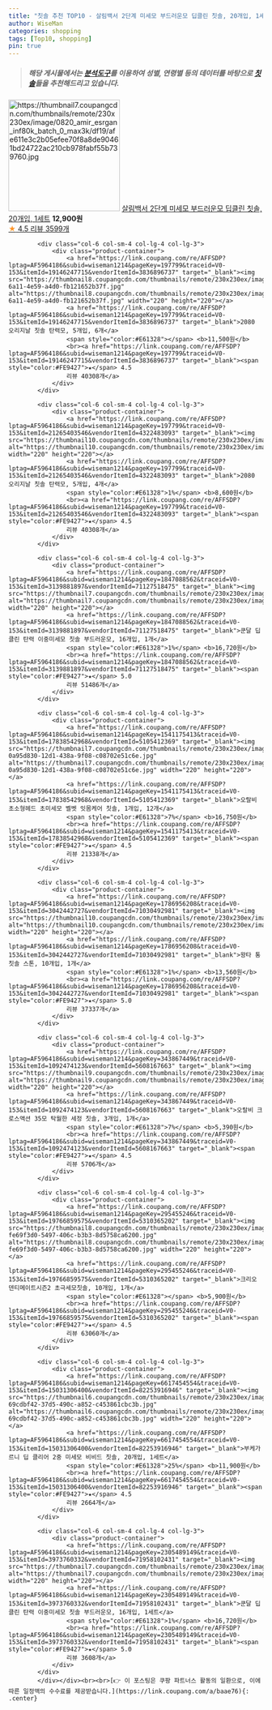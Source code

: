```yaml
---
title: "칫솔 추천 TOP10 - 살림백서 2단계 미세모 부드러운모 딥클린 칫솔, 20개입, 1세트"
author: WiseMan
categories: shopping
tags: [Top10, shopping]
pin: true
---
```


> ##### 해당 게시물에서는 [**분석도구**](https://itemscout.io/)를 이용하여 **성별**, **연령별** 등의 데이터를 바탕으로 [**칫솔**](https://link.coupang.com/a/baae76)들을 추천해드리고 있습니다.
<div class="container"><div class="row">
            <div class="col-6 col-sm-4 col-lg-4 col-lg-3">
                <div class="product-container">
                    <a href="https://link.coupang.com/re/AFFSDP?lptag=AF5964186&subid=wiseman1214&pageKey=7183135137&traceid=V0-153&itemId=18120409305&vendorItemId=85271575562" target="_blank"><img src="https://thumbnail7.coupangcdn.com/thumbnails/remote/230x230ex/image/0820_amir_esrgan_inf80k_batch_0_max3k/df19/afe611e3c2b05efee70f8a8de90461bd24722ac210cb978fabf55b739760.jpg" alt="https://thumbnail7.coupangcdn.com/thumbnails/remote/230x230ex/image/0820_amir_esrgan_inf80k_batch_0_max3k/df19/afe611e3c2b05efee70f8a8de90461bd24722ac210cb978fabf55b739760.jpg" width="220" height="220"></a>
                    <a href="https://link.coupang.com/re/AFFSDP?lptag=AF5964186&subid=wiseman1214&pageKey=7183135137&traceid=V0-153&itemId=18120409305&vendorItemId=85271575562" target="_blank">살림백서 2단계 미세모 부드러운모 딥클린 칫솔, 20개입, 1세트</a>
                    <span style="color:#E61328"></span> <b>12,900원</b>
                    <br><a href="https://link.coupang.com/re/AFFSDP?lptag=AF5964186&subid=wiseman1214&pageKey=7183135137&traceid=V0-153&itemId=18120409305&vendorItemId=85271575562" target="_blank"><span style="color:#FE9427">★</span> 4.5
                    리뷰 3599개</a>
                </div>
            </div>
            
            <div class="col-6 col-sm-4 col-lg-4 col-lg-3">
                <div class="product-container">
                    <a href="https://link.coupang.com/re/AFFSDP?lptag=AF5964186&subid=wiseman1214&pageKey=197799&traceid=V0-153&itemId=19146247715&vendorItemId=3836896737" target="_blank"><img src="https://thumbnail8.coupangcdn.com/thumbnails/remote/230x230ex/image/vendor_inventory/images/2018/07/27/16/2/221aa78d-6a11-4e59-a4d0-fb121652b37f.jpg" alt="https://thumbnail8.coupangcdn.com/thumbnails/remote/230x230ex/image/vendor_inventory/images/2018/07/27/16/2/221aa78d-6a11-4e59-a4d0-fb121652b37f.jpg" width="220" height="220"></a>
                    <a href="https://link.coupang.com/re/AFFSDP?lptag=AF5964186&subid=wiseman1214&pageKey=197799&traceid=V0-153&itemId=19146247715&vendorItemId=3836896737" target="_blank">2080 오리지날 칫솔 탄력모, 5개입, 6개</a>
                    <span style="color:#E61328"></span> <b>11,500원</b>
                    <br><a href="https://link.coupang.com/re/AFFSDP?lptag=AF5964186&subid=wiseman1214&pageKey=197799&traceid=V0-153&itemId=19146247715&vendorItemId=3836896737" target="_blank"><span style="color:#FE9427">★</span> 4.5
                    리뷰 40308개</a>
                </div>
            </div>
            
            <div class="col-6 col-sm-4 col-lg-4 col-lg-3">
                <div class="product-container">
                    <a href="https://link.coupang.com/re/AFFSDP?lptag=AF5964186&subid=wiseman1214&pageKey=197799&traceid=V0-153&itemId=21265403546&vendorItemId=4322483093" target="_blank"><img src="https://thumbnail10.coupangcdn.com/thumbnails/remote/230x230ex/image/0820_amir_esrgan_inf80k_batch_0_max3k/4764/df57c9036c44b3be2884286c602a0e3d576de7789aec0e8c8ca618872685.jpg" alt="https://thumbnail10.coupangcdn.com/thumbnails/remote/230x230ex/image/0820_amir_esrgan_inf80k_batch_0_max3k/4764/df57c9036c44b3be2884286c602a0e3d576de7789aec0e8c8ca618872685.jpg" width="220" height="220"></a>
                    <a href="https://link.coupang.com/re/AFFSDP?lptag=AF5964186&subid=wiseman1214&pageKey=197799&traceid=V0-153&itemId=21265403546&vendorItemId=4322483093" target="_blank">2080 오리지날 칫솔 탄력모, 5개입, 4개</a>
                    <span style="color:#E61328">1%</span> <b>8,600원</b>
                    <br><a href="https://link.coupang.com/re/AFFSDP?lptag=AF5964186&subid=wiseman1214&pageKey=197799&traceid=V0-153&itemId=21265403546&vendorItemId=4322483093" target="_blank"><span style="color:#FE9427">★</span> 4.5
                    리뷰 40308개</a>
                </div>
            </div>
            
            <div class="col-6 col-sm-4 col-lg-4 col-lg-3">
                <div class="product-container">
                    <a href="https://link.coupang.com/re/AFFSDP?lptag=AF5964186&subid=wiseman1214&pageKey=1847088562&traceid=V0-153&itemId=3139881897&vendorItemId=71127518475" target="_blank"><img src="https://thumbnail7.coupangcdn.com/thumbnails/remote/230x230ex/image/0820_amir_esrgan_inf80k_batch_0_max3k/14c1/6c46ac3d0383d8c2e01197cb47436a4cbbea8ca48d592539e4ca96b85b36.jpg" alt="https://thumbnail7.coupangcdn.com/thumbnails/remote/230x230ex/image/0820_amir_esrgan_inf80k_batch_0_max3k/14c1/6c46ac3d0383d8c2e01197cb47436a4cbbea8ca48d592539e4ca96b85b36.jpg" width="220" height="220"></a>
                    <a href="https://link.coupang.com/re/AFFSDP?lptag=AF5964186&subid=wiseman1214&pageKey=1847088562&traceid=V0-153&itemId=3139881897&vendorItemId=71127518475" target="_blank">쿤달 딥 클린 탄력 이중미세모 칫솔 부드러운모, 16개입, 1개</a>
                    <span style="color:#E61328">1%</span> <b>16,720원</b>
                    <br><a href="https://link.coupang.com/re/AFFSDP?lptag=AF5964186&subid=wiseman1214&pageKey=1847088562&traceid=V0-153&itemId=3139881897&vendorItemId=71127518475" target="_blank"><span style="color:#FE9427">★</span> 5.0
                    리뷰 51486개</a>
                </div>
            </div>
            
            <div class="col-6 col-sm-4 col-lg-4 col-lg-3">
                <div class="product-container">
                    <a href="https://link.coupang.com/re/AFFSDP?lptag=AF5964186&subid=wiseman1214&pageKey=1541175413&traceid=V0-153&itemId=17838542968&vendorItemId=5105412369" target="_blank"><img src="https://thumbnail7.coupangcdn.com/thumbnails/remote/230x230ex/image/retail/images/1633863965578794-0a95d830-12d1-438a-9f08-c08702e51c6e.jpg" alt="https://thumbnail7.coupangcdn.com/thumbnails/remote/230x230ex/image/retail/images/1633863965578794-0a95d830-12d1-438a-9f08-c08702e51c6e.jpg" width="220" height="220"></a>
                    <a href="https://link.coupang.com/re/AFFSDP?lptag=AF5964186&subid=wiseman1214&pageKey=1541175413&traceid=V0-153&itemId=17838542968&vendorItemId=5105412369" target="_blank">오랄비 초소형헤드 초미세모 벨벳 잇몸케어 칫솔, 1개입, 12개</a>
                    <span style="color:#E61328">7%</span> <b>16,750원</b>
                    <br><a href="https://link.coupang.com/re/AFFSDP?lptag=AF5964186&subid=wiseman1214&pageKey=1541175413&traceid=V0-153&itemId=17838542968&vendorItemId=5105412369" target="_blank"><span style="color:#FE9427">★</span> 4.5
                    리뷰 21338개</a>
                </div>
            </div>
            
            <div class="col-6 col-sm-4 col-lg-4 col-lg-3">
                <div class="product-container">
                    <a href="https://link.coupang.com/re/AFFSDP?lptag=AF5964186&subid=wiseman1214&pageKey=1786956208&traceid=V0-153&itemId=3042442727&vendorItemId=71030492981" target="_blank"><img src="https://thumbnail10.coupangcdn.com/thumbnails/remote/230x230ex/image/0820_amir_esrgan_inf80k_batch_0_max3k/7b63/b1982a469bdfb8a782ebd541d687157427b63d45d8c5e8d6d2695b3f8524.jpg" alt="https://thumbnail10.coupangcdn.com/thumbnails/remote/230x230ex/image/0820_amir_esrgan_inf80k_batch_0_max3k/7b63/b1982a469bdfb8a782ebd541d687157427b63d45d8c5e8d6d2695b3f8524.jpg" width="220" height="220"></a>
                    <a href="https://link.coupang.com/re/AFFSDP?lptag=AF5964186&subid=wiseman1214&pageKey=1786956208&traceid=V0-153&itemId=3042442727&vendorItemId=71030492981" target="_blank">왕타 통칫솔 스톤, 10개입, 1개</a>
                    <span style="color:#E61328">1%</span> <b>13,560원</b>
                    <br><a href="https://link.coupang.com/re/AFFSDP?lptag=AF5964186&subid=wiseman1214&pageKey=1786956208&traceid=V0-153&itemId=3042442727&vendorItemId=71030492981" target="_blank"><span style="color:#FE9427">★</span> 5.0
                    리뷰 37337개</a>
                </div>
            </div>
            
            <div class="col-6 col-sm-4 col-lg-4 col-lg-3">
                <div class="product-container">
                    <a href="https://link.coupang.com/re/AFFSDP?lptag=AF5964186&subid=wiseman1214&pageKey=343867449&traceid=V0-153&itemId=1092474123&vendorItemId=5608167663" target="_blank"><img src="https://thumbnail9.coupangcdn.com/thumbnails/remote/230x230ex/image/0820_amir_esrgan_inf80k_batch_0_max3k/a7e1/183b73b56821ddeb4c43c0889228d85a7b60d6017fbd8e8b37f552fd2372.jpg" alt="https://thumbnail9.coupangcdn.com/thumbnails/remote/230x230ex/image/0820_amir_esrgan_inf80k_batch_0_max3k/a7e1/183b73b56821ddeb4c43c0889228d85a7b60d6017fbd8e8b37f552fd2372.jpg" width="220" height="220"></a>
                    <a href="https://link.coupang.com/re/AFFSDP?lptag=AF5964186&subid=wiseman1214&pageKey=343867449&traceid=V0-153&itemId=1092474123&vendorItemId=5608167663" target="_blank">오랄비 크로스액션 35모 탁월한 세정 칫솔, 3개입, 1개</a>
                    <span style="color:#E61328">7%</span> <b>5,390원</b>
                    <br><a href="https://link.coupang.com/re/AFFSDP?lptag=AF5964186&subid=wiseman1214&pageKey=343867449&traceid=V0-153&itemId=1092474123&vendorItemId=5608167663" target="_blank"><span style="color:#FE9427">★</span> 4.5
                    리뷰 5706개</a>
                </div>
            </div>
            
            <div class="col-6 col-sm-4 col-lg-4 col-lg-3">
                <div class="product-container">
                    <a href="https://link.coupang.com/re/AFFSDP?lptag=AF5964186&subid=wiseman1214&pageKey=295455246&traceid=V0-153&itemId=19766859575&vendorItemId=5310365202" target="_blank"><img src="https://thumbnail8.coupangcdn.com/thumbnails/remote/230x230ex/image/retail/images/417219429107474-fe69f3d0-5497-406c-b3b3-8d5758ca6200.jpg" alt="https://thumbnail8.coupangcdn.com/thumbnails/remote/230x230ex/image/retail/images/417219429107474-fe69f3d0-5497-406c-b3b3-8d5758ca6200.jpg" width="220" height="220"></a>
                    <a href="https://link.coupang.com/re/AFFSDP?lptag=AF5964186&subid=wiseman1214&pageKey=295455246&traceid=V0-153&itemId=19766859575&vendorItemId=5310365202" target="_blank">크리오 덴티메이트시즌2 초극세모칫솔, 10개입, 1개</a>
                    <span style="color:#E61328"></span> <b>5,900원</b>
                    <br><a href="https://link.coupang.com/re/AFFSDP?lptag=AF5964186&subid=wiseman1214&pageKey=295455246&traceid=V0-153&itemId=19766859575&vendorItemId=5310365202" target="_blank"><span style="color:#FE9427">★</span> 4.5
                    리뷰 63060개</a>
                </div>
            </div>
            
            <div class="col-6 col-sm-4 col-lg-4 col-lg-3">
                <div class="product-container">
                    <a href="https://link.coupang.com/re/AFFSDP?lptag=AF5964186&subid=wiseman1214&pageKey=6617454554&traceid=V0-153&itemId=15031306400&vendorItemId=82253916946" target="_blank"><img src="https://thumbnail6.coupangcdn.com/thumbnails/remote/230x230ex/image/retail/images/7288116480685636-69cdbf42-37d5-490c-a852-c453861cbc3b.jpg" alt="https://thumbnail6.coupangcdn.com/thumbnails/remote/230x230ex/image/retail/images/7288116480685636-69cdbf42-37d5-490c-a852-c453861cbc3b.jpg" width="220" height="220"></a>
                    <a href="https://link.coupang.com/re/AFFSDP?lptag=AF5964186&subid=wiseman1214&pageKey=6617454554&traceid=V0-153&itemId=15031306400&vendorItemId=82253916946" target="_blank">부케가르니 딥 클리어 2중 미세모 비비드 칫솔, 20개입, 1세트</a>
                    <span style="color:#E61328">25%</span> <b>11,900원</b>
                    <br><a href="https://link.coupang.com/re/AFFSDP?lptag=AF5964186&subid=wiseman1214&pageKey=6617454554&traceid=V0-153&itemId=15031306400&vendorItemId=82253916946" target="_blank"><span style="color:#FE9427">★</span> 4.5
                    리뷰 2664개</a>
                </div>
            </div>
            
            <div class="col-6 col-sm-4 col-lg-4 col-lg-3">
                <div class="product-container">
                    <a href="https://link.coupang.com/re/AFFSDP?lptag=AF5964186&subid=wiseman1214&pageKey=2305489149&traceid=V0-153&itemId=3973760332&vendorItemId=71958102431" target="_blank"><img src="https://thumbnail7.coupangcdn.com/thumbnails/remote/230x230ex/image/0820_amir_esrgan_inf80k_batch_0_max3k/14c1/6c46ac3d0383d8c2e01197cb47436a4cbbea8ca48d592539e4ca96b85b36.jpg" alt="https://thumbnail7.coupangcdn.com/thumbnails/remote/230x230ex/image/0820_amir_esrgan_inf80k_batch_0_max3k/14c1/6c46ac3d0383d8c2e01197cb47436a4cbbea8ca48d592539e4ca96b85b36.jpg" width="220" height="220"></a>
                    <a href="https://link.coupang.com/re/AFFSDP?lptag=AF5964186&subid=wiseman1214&pageKey=2305489149&traceid=V0-153&itemId=3973760332&vendorItemId=71958102431" target="_blank">쿤달 딥 클린 탄력 이중미세모 칫솔 부드러운모, 16개입, 1세트</a>
                    <span style="color:#E61328">1%</span> <b>16,720원</b>
                    <br><a href="https://link.coupang.com/re/AFFSDP?lptag=AF5964186&subid=wiseman1214&pageKey=2305489149&traceid=V0-153&itemId=3973760332&vendorItemId=71958102431" target="_blank"><span style="color:#FE9427">★</span> 5.0
                    리뷰 3608개</a>
                </div>
            </div>
            </div></div><br><br>[👉 이 포스팅은 쿠팡 파트너스 활동의 일환으로, 이에 따른 일정액의 수수료를 제공받습니다.](https://link.coupang.com/a/baae76){: .center}
